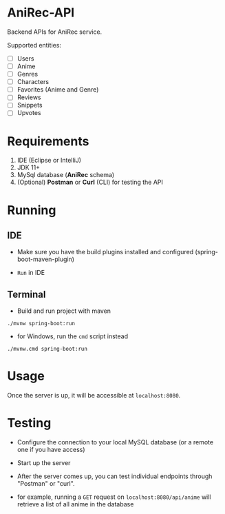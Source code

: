# AniRec-API

Backend APIs for AniRec service.

Supported entities:

- [ ] Users
- [ ] Anime
- [ ] Genres
- [ ] Characters
- [ ] Favorites (Anime and Genre)
- [ ] Reviews
- [ ] Snippets
- [ ] Upvotes

# Requirements

1. IDE (Eclipse or IntelliJ)
2. JDK 11+
3. MySql database (**AniRec** schema)
4. (Optional) **Postman** or **Curl** (CLI) for testing the API

# Running

## IDE

* Make sure you have the build plugins installed and configured
  (spring-boot-maven-plugin)

* `Run` in IDE 

## Terminal

* Build and run project with maven
```shell
./mvnw spring-boot:run
```

* for Windows, run the `cmd` script instead
```shell
./mvnw.cmd spring-boot:run
```

# Usage

Once the server is up, it will be accessible at `localhost:8080`.

# Testing

* Configure the connection to your local MySQL database (or a remote one if you have access)

* Start up the server

* After the server comes up, you can test individual endpoints through "Postman" or
"curl".

* for example, running a `GET` request on `localhost:8080/api/anime` will
  retrieve a list of all anime in the database

